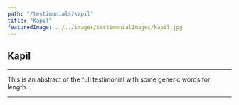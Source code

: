 ```yaml
---
path: "/testimonials/kapil"
title: "Kapil"
featuredImage: ../../images/testimonialImages/kapil.jpg
---
```


## Kapil

---

This is an abstract of the full testimonial with some generic words for length...

---
